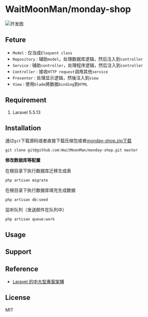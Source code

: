# WaitMoonMan/monday-shop

![开发图](http://or2pofbfh.bkt.clouddn.com/monday-shopmvc.png)
## Feture
* `Model` : 仅当成`Eloquent class`
* `Repository` : 辅助`model`，处理数据库逻辑，然后注入到`controller`
* `Service` : 辅助`controller`，处理程序逻辑，然后注入到`controller`
* `Controller` : 接收`HTTP request`调用其他`service`
* `Presenter` : 处理显示逻辑，然後注入到`view`
* `View` : 使用`blade`將数据`binding`到`HTML`
## Requirement
1. Laravel 5.5.13

## Installation
通过`git`下载源码或者直接下载压缩包或者[monday-shop.zip下载](https://github.com/WaitMoonMan/monday-shop/archive/master.zip)
```shell
git clone git@github.com:WaitMoonMan/monday-shop.git master
```

**修改数据库等配置**

在根目录下执行数据库迁移生成表
```shell
php artisan migrate
```
在根目录下执行数据库填充生成数据
```shell
php artisan db:seed
```
监听队列（发送邮件在队列中）
```shell
php artisan queue:work
```

## Usage


## Support

## Reference
* [Laravel 的中大型專案架構](http://oomusou.io/laravel/laravel-architecture/)
## License
MIT